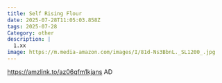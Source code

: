 ```yaml
---
title: Self Rising Flour
date: 2025-07-28T11:05:03.858Z
tags: 2025-07-28
Category: other
description: |
  1.xx
image: https://m.media-amazon.com/images/I/81d-Ns3BbnL._SL1200_.jpg
---
```

 https://amzlink.to/az06qfm1kjans
AD
